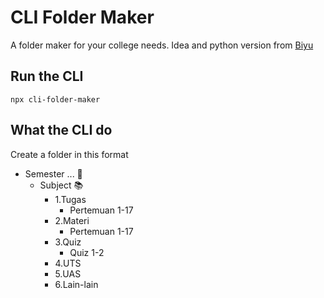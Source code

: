 # CLI Folder Maker

A folder maker for your college needs.
Idea and python version from [Biyu](https://github.com/SulthanAbiyyu)

## Run the CLI

```
npx cli-folder-maker
```

## What the CLI do

Create a folder in this format

-   Semester ... 📕
    -   Subject 📚
        -   1.Tugas
            -   Pertemuan 1-17
        -   2.Materi
            -   Pertemuan 1-17
        -   3.Quiz
            -   Quiz 1-2
        -   4.UTS
        -   5.UAS
        -   6.Lain-lain
